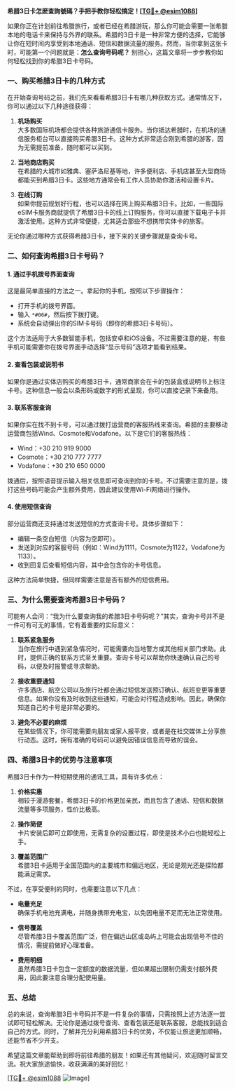 **希腊3日卡怎麽查詢號碼？手把手教你轻松搞定！[[TG💪+ @esim1088](https://t.me/s/esim1088)]**

如果你正在计划前往希腊旅行，或者已经在希腊游玩，那么你可能会需要一张希腊本地的电话卡来保持与外界的联系。希腊的3日卡是一种非常方便的选择，它能够让你在短时间内享受到本地通话、短信和数据流量的服务。然而，当你拿到这张卡时，可能第一个问题就是：**怎么查询号码呢？** 别担心，这篇文章将一步步教你如何轻松找到你的希腊3日卡号码。

### 一、购买希腊3日卡的几种方式

在开始查询号码之前，我们先来看看希腊3日卡有哪几种获取方式。通常情况下，你可以通过以下几种途径获得：

1. **机场购买**  
   大多数国际机场都会提供各种旅游通信卡服务。当你抵达希腊时，在机场的通信服务柜台可以直接购买希腊3日卡。这种方式非常适合刚到希腊的游客，因为无需提前准备，随时都可以买到。

2. **当地商店购买**  
   在希腊的大城市如雅典、塞萨洛尼基等地，许多便利店、手机店甚至大型商场都能买到希腊3日卡。这些地方通常会有工作人员协助你激活和设置卡片。

3. **在线订购**  
   如果你提前规划好行程，也可以选择在网上购买希腊3日卡。比如，一些国际eSIM卡服务商就提供了希腊3日卡的线上订购服务，你可以直接下载电子卡并激活使用。这种方式非常便捷，尤其适合那些不想携带实体卡的旅客。

无论你通过哪种方式获得希腊3日卡，接下来的关键步骤就是查询卡号。

### 二、如何查询希腊3日卡号码？

#### 1. 通过手机拨号界面查询

这是最简单直接的方法之一。拿起你的手机，按照以下步骤操作：

- 打开手机的拨号界面。
- 输入 `*#06#`，然后按下拨打键。
- 系统会自动弹出你的SIM卡号码（即你的希腊3日卡号码）。

这个方法适用于大多数智能手机，包括安卓和iOS设备。不过需要注意的是，有些手机可能需要你在拨号界面手动选择“显示号码”选项才能看到结果。

#### 2. 查看包装或说明书

如果你是通过实体店购买的希腊3日卡，通常商家会在卡的包装盒或说明书上标注卡号。这种信息一般会以条形码或数字的形式呈现，你可以直接记录下来备用。

#### 3. 联系客服查询

如果你实在找不到卡号，可以通过拨打运营商的客服热线来查询。希腊的主要移动运营商包括Wind、Cosmote和Vodafone。以下是它们的客服热线：

- Wind：+30 210 919 9000
- Cosmote：+30 210 777 7777
- Vodafone：+30 210 650 0000

拨通后，按照语音提示输入相关信息即可查询到你的卡号。不过需要注意的是，拨打这些号码可能会产生额外费用，因此建议使用Wi-Fi网络进行操作。

#### 4. 使用短信查询

部分运营商还支持通过发送短信的方式查询卡号。具体步骤如下：

- 编辑一条空白短信（内容为空即可）。
- 发送到对应的客服号码（例如：Wind为1111，Cosmote为1122，Vodafone为1133）。
- 收到回复后查看短信内容，其中会包含你的卡号信息。

这种方法简单快捷，但同样需要注意是否有额外的短信费用。

### 三、为什么需要查询希腊3日卡号码？

可能有人会问：“我为什么要查询我的希腊3日卡号码呢？”其实，查询卡号并不是一件可有可无的事情，它有着重要的实际意义：

1. **联系紧急服务**  
   当你在旅行中遇到紧急情况时，可能需要向当地警方或其他相关部门求助。此时，提供正确的联系方式至关重要。查询卡号可以帮助你快速确认自己的号码，以便及时报警或寻求帮助。

2. **接收重要通知**  
   许多酒店、航空公司以及旅行社都会通过短信发送预订确认、航班变更等重要信息。如果你没有及时收到这些通知，可能会对行程造成影响。因此，确保你知道自己的卡号是非常必要的。

3. **避免不必要的麻烦**  
   在某些情况下，你可能需要向朋友或家人报平安，或者是在社交媒体上分享旅行动态。这时，拥有准确的号码可以避免因错误信息而导致的误会。

### 四、希腊3日卡的优势与注意事项

希腊3日卡作为一种短期使用的通讯工具，具有许多优点：

1. **价格实惠**  
   相较于漫游套餐，希腊3日卡的价格更加亲民，而且包含了通话、短信和数据流量等多项服务，性价比极高。

2. **操作简便**  
   卡片安装后即可立即使用，无需复杂的设置过程，即使是技术小白也能轻松上手。

3. **覆盖范围广**  
   希腊3日卡适用于全国范围内的主要城市和偏远地区，无论是观光还是探险都能满足需求。

不过，在享受便利的同时，也需要注意以下几点：

- **电量充足**  
  确保手机电池充满电，并随身携带充电宝，以免因电量不足而无法正常使用。

- **信号覆盖**  
  尽管希腊3日卡覆盖范围广泛，但在偏远山区或岛屿上可能会出现信号不佳的情况，需提前做好心理准备。

- **费用明细**  
  虽然希腊3日卡包含一定额度的数据流量，但如果超出限制仍需支付额外费用，因此要注意合理分配使用量。

### 五、总结

总的来说，查询希腊3日卡号码并不是一件复杂的事情，只需按照上述方法逐一尝试即可轻松解决。无论你是通过拨号查询、查看包装还是联系客服，总能找到适合自己的方式。同时，了解并充分利用希腊3日卡的优势，不仅能让旅途更加顺畅，还能节省不少开支。

希望这篇文章能帮助到即将前往希腊的朋友！如果还有其他疑问，欢迎随时留言交流。祝大家旅途愉快，收获满满的美好回忆！

[[TG💪+ @esim1088](https://t.me/s/esim1088) ![Image](https://i.postimg.cc/4NQfJmqS/Snipaste-2025-05-13-00-14-12.png)]